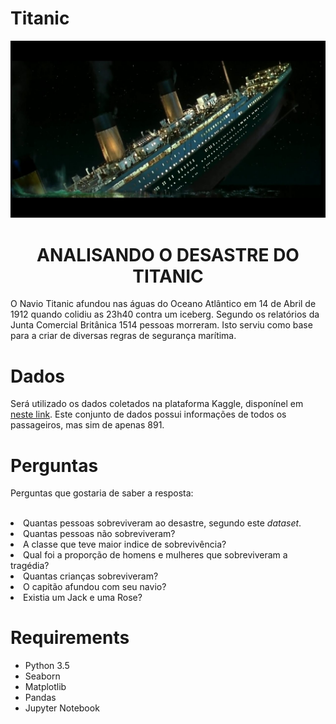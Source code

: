 # Titanic
<img src='./imagens/titanic.jpg'></img>
<h1 align='center'>ANALISANDO O DESASTRE DO TITANIC</h1>

<p>O Navio Titanic afundou nas águas do Oceano Atlântico em 14 de Abril de 1912 quando colidiu as 23h40 contra um iceberg.
Segundo os relatórios da Junta Comercial Britânica 1514 pessoas morreram. Isto serviu como base para a criar de diversas regras de segurança marítima.</p>

<h1>Dados</h1>

<p>Será utilizado os dados coletados na plataforma Kaggle, disponínel em <a href='https://www.kaggle.com/c/titanic'> neste link</a>. Este conjunto de dados possui informações de todos os passageiros, mas sim de apenas 891.</p>

<h1>Perguntas</h1>

Perguntas que gostaria de saber a resposta:
<br>
<br>
<li>Quantas pessoas sobreviveram ao desastre, segundo este <i>dataset</i>.</li>
<li>Quantas pessoas não sobreviveram?</li>
<li>A classe que teve maior indice de sobrevivência?</li>
<li>Qual foi a proporção de homens e mulheres que sobreviveram a tragédia?</li>
<li>Quantas crianças sobreviveram?</li>
<li>O capitão afundou com seu navio?</li>
<li>Existia um Jack e uma Rose?</li>

# Requirements
* Python 3.5
* Seaborn
* Matplotlib
* Pandas
* Jupyter Notebook
